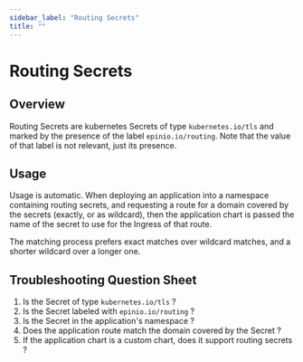 ```yaml
---
sidebar_label: "Routing Secrets"
title: ""
---
```


# Routing Secrets

## Overview

Routing Secrets are kubernetes Secrets of type `kubernetes.io/tls` and marked by the
presence of the label `epinio.io/routing`. Note that the value of that label is not
relevant, just its presence.

## Usage

Usage is automatic. When deploying an application into a namespace containing routing
secrets, and requesting a route for a domain covered by the secrets (exactly, or as
wildcard), then the application chart is passed the name of the secret to use for the
Ingress of that route.

The matching process prefers exact matches over wildcard matches, and a shorter wildcard
over a longer one.

## Troubleshooting Question Sheet

  1. Is the Secret of type `kubernetes.io/tls` ?
  1. Is the Secret labeled with `epinio.io/routing` ?
  1. Is the Secret in the application's namespace ?
  1. Does the application route match the domain covered by the Secret ?
  1. If the application chart is a custom chart, does it support routing secrets ?
